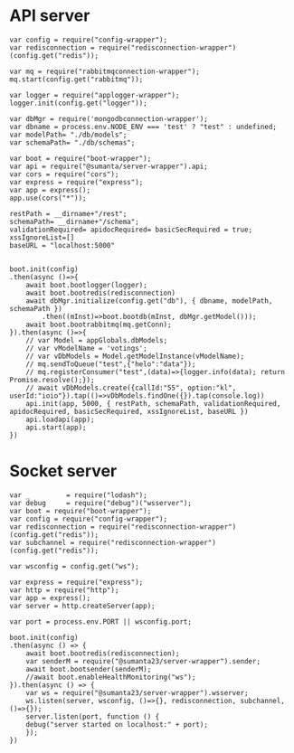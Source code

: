 # API server

    var config = require("config-wrapper");
    var redisconnection = require("redisconnection-wrapper")(config.get("redis"));

    var mq = require("rabbitmqconnection-wrapper");
    mq.start(config.get("rabbitmq"));

    var logger = require("applogger-wrapper");
    logger.init(config.get("logger"));

    var dbMgr = require('mongodbconnection-wrapper');
    var dbname = process.env.NODE_ENV === 'test' ? "test" : undefined;
    var modelPath= "./db/models";
    var schemaPath= "./db/schemas";

    var boot = require("boot-wrapper");
    var api = require("@sumanta/server-wrapper").api;
    var cors = require("cors");
    var express = require("express");
    var app = express();
    app.use(cors("*"));

    restPath = __dirname+"/rest";
    schemaPath= __dirname+"/schema";
    validationRequired= apidocRequired= basicSecRequired = true;
    xssIgnoreList=[]
    baseURL = "localhost:5000"


    boot.init(config)
    .then(async ()=>{
        await boot.bootlogger(logger);
        await boot.bootredis(redisconnection)
        await dbMgr.initialize(config.get("db"), { dbname, modelPath, schemaPath })
            .then((mInst)=>boot.bootdb(mInst, dbMgr.getModel()));
        await boot.bootrabbitmq(mq.getConn);
    }).then(async ()=>{
        // var Model = appGlobals.dbModels;
        // var vModelName = 'votings';
        // var vDbModels = Model.getModelInstance(vModelName);
        // mq.sendToQueue("test",{"helo":"data"});
        // mq.registerConsumer("test",(data)=>{logger.info(data); return Promise.resolve();});  
        // await vDbModels.create({callId:"55", option:"kl", userId:"ioio"}).tap(()=>vDbModels.findOne({}).tap(console.log))
        api.init(app, 5000, { restPath, schemaPath, validationRequired, apidocRequired, basicSecRequired, xssIgnoreList, baseURL })
        api.loadapi(app);
        api.start(app);
    })

# Socket server
    var _         = require("lodash");
    var debug     = require("debug")("wsserver");
    var boot = require("boot-wrapper");
    var config = require("config-wrapper");
    var redisconnection = require("redisconnection-wrapper")(config.get("redis"));
    var subchannel = require("redisconnection-wrapper")(config.get("redis"));

    var wsconfig = config.get("ws");

    var express = require("express");
    var http = require("http");
    var app = express();
    var server = http.createServer(app);

    var port = process.env.PORT || wsconfig.port;

    boot.init(config)
    .then(async () => {
        await boot.bootredis(redisconnection);
        var senderM = require("@sumanta23/server-wrapper").sender;
        await boot.bootsender(senderM);
        //await boot.enableHealthMonitoring("ws");
    }).then(async () => {
        var ws = require("@sumanta23/server-wrapper").wsserver;
        ws.listen(server, wsconfig, ()=>{}, redisconnection, subchannel, ()=>{});
        server.listen(port, function () {
        debug("server started on localhost:" + port);
        });
    })
